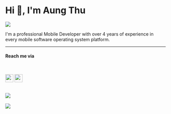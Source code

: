 <h1>Hi 👋, I'm Aung Thu</h1>

![](https://komarev.com/ghpvc/?username=drunisa007)

<p>I'm a professional Mobile Developer with over 4 years of experience in every mobile software operating system platform.</p>



***

<h4> Reach me via</h4>
</br>

<p>
<a href="https://www.linkedin.com/in/drunisa007/"> <img src="https://img.shields.io/badge/linkedin-%230077B5.svg?&style=for-the-badge&logo=linkedin&logoColor=white" height=25></a> <a href="https://www.linkedin.com/in/drunisa007/"><img src="https://img.shields.io/badge/Instagram-E4405F?style=for-the-badge&logo=instagram&logoColor=white" height=25></a>
</p>
<br>

<a href="https://github.com/drunisa007">
  <img align="center" src="https://github-readme-stats.vercel.app/api/top-langs/?username=drunisa007&count_private=true&layout=compact&bg_color=0,232526,414345&icon_color=ffffff&title_color=ffffff&text_color=ffffff&line_height=30&v=5"/>
</a>
<br></br>
<a href="https://github.com/drunisa007">
  <img align="center" src="https://github-readme-stats.vercel.app/api?username=drunisa007&custom_title=My Github Stats&show_icons=true&bg_color=0,232526,414345&icon_color=82FF99&title_color=ffffff&text_color=ffffff&line_height=20.5&v=5&count_private=true"/>
</a>


